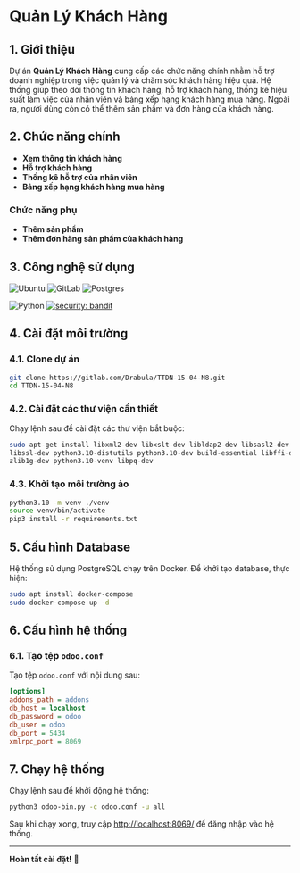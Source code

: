 # Quản Lý Khách Hàng

## 1. Giới thiệu

Dự án **Quản Lý Khách Hàng** cung cấp các chức năng chính nhằm hỗ trợ doanh nghiệp trong việc quản lý và chăm sóc khách hàng hiệu quả. Hệ thống giúp theo dõi thông tin khách hàng, hỗ trợ khách hàng, thống kê hiệu suất làm việc của nhân viên và bảng xếp hạng khách hàng mua hàng. Ngoài ra, người dùng còn có thể thêm sản phẩm và đơn hàng của khách hàng.

## 2. Chức năng chính

- **Xem thông tin khách hàng**  
- **Hỗ trợ khách hàng**  
- **Thống kê hỗ trợ của nhân viên**  
- **Bảng xếp hạng khách hàng mua hàng**  

### Chức năng phụ

- **Thêm sản phẩm**  
- **Thêm đơn hàng sản phẩm của khách hàng**  

## 3. Công nghệ sử dụng

![Ubuntu](https://img.shields.io/badge/Ubuntu-E95420?style=for-the-badge&logo=ubuntu&logoColor=white)
![GitLab](https://img.shields.io/badge/gitlab-%23181717.svg?style=for-the-badge&logo=gitlab&logoColor=white)
![Postgres](https://img.shields.io/badge/postgres-%23316192.svg?style=for-the-badge&logo=postgresql&logoColor=white)

![Python](https://img.shields.io/badge/python-v3.8+-blue.svg)
[![security: bandit](https://img.shields.io/badge/security-bandit-yellow.svg)](https://github.com/PyCQA/bandit)

## 4. Cài đặt môi trường

### 4.1. Clone dự án
```sh
git clone https://gitlab.com/Drabula/TTDN-15-04-N8.git
cd TTDN-15-04-N8
```

### 4.2. Cài đặt các thư viện cần thiết
Chạy lệnh sau để cài đặt các thư viện bắt buộc:
```sh
sudo apt-get install libxml2-dev libxslt-dev libldap2-dev libsasl2-dev \
libssl-dev python3.10-distutils python3.10-dev build-essential libffi-dev \
zlib1g-dev python3.10-venv libpq-dev
```

### 4.3. Khởi tạo môi trường ảo
```sh
python3.10 -m venv ./venv
source venv/bin/activate
pip3 install -r requirements.txt
```

## 5. Cấu hình Database
Hệ thống sử dụng PostgreSQL chạy trên Docker. Để khởi tạo database, thực hiện:
```sh
sudo apt install docker-compose
sudo docker-compose up -d
```

## 6. Cấu hình hệ thống

### 6.1. Tạo tệp `odoo.conf`
Tạo tệp `odoo.conf` với nội dung sau:
```ini
[options]
addons_path = addons
db_host = localhost
db_password = odoo
db_user = odoo
db_port = 5434
xmlrpc_port = 8069
```

## 7. Chạy hệ thống

Chạy lệnh sau để khởi động hệ thống:
```sh
python3 odoo-bin.py -c odoo.conf -u all
```
Sau khi chạy xong, truy cập [http://localhost:8069/](http://localhost:8069/) để đăng nhập vào hệ thống.

---
**Hoàn tất cài đặt!** 🚀

